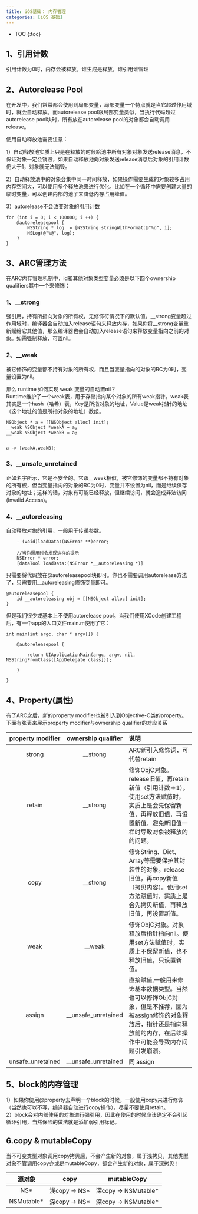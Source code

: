 ```yaml
---
title: iOS基础： 内存管理
categories: [iOS 基础]
---
```

- TOC
{:toc}

## 1、引用计数
引用计数为0时，内存会被释放。谁生成是释放，谁引用谁管理

## 2、Autorelease Pool
在开发中，我们常常都会使用到局部变量，局部变量一个特点就是当它超过作用域时，就会自动释放。而autorelease pool跟局部变量类似，当执行代码超过autorelease pool块时，所有放在autorelease pool的对象都会自动调用release。

使用自动释放池需要注意：

1）自动释放池实质上只是在释放的时候給池中所有对象对象发送release消息，不保证对象一定会销毁，如果自动释放池向对象发送release消息后对象的引用计数仍大于1，对象就无法销毁。

2）自动释放池中的对象会集中同一时间释放，如果操作需要生成的对象较多占用内存空间大，可以使用多个释放池来进行优化。比如在一个循环中需要创建大量的临时变量，可以创建内部的池子来降低内存占用峰值。

3）autorelease不会改变对象的引用计数

```
for (int i = 0; i < 100000; i ++) {
    @autoreleasepool {
        NSString * log  = [NSString stringWithFormat:@"%d", i];
        NSLog(@"%@", log);
    }
}
```

## 3、ARC管理方法
在ARC内存管理机制中，id和其他对象类型变量必须是以下四个ownership qualifiers其中一个来修饰：

### 1、\_\_strong
强引用，持有所指向对象的所有权，无修饰符情况下的默认值。\_\_strong变量超过作用域时，编译器会自动加入release语句来释放内存，如果你将\_\_strong变量重新赋给它其他值，那么编译器也会自动加入release语句来释放变量指向之前的对象。如需强制释放，可置nil。


### 2、\_\_weak
被它修饰的变量都不持有对象的所有权，而且当变量指向的对象的RC为0时，变量设置为nil。

那么 runtime 如何实现 weak 变量的自动置nil？  
Runtime维护了一个weak表，用于存储指向某个对象的所有weak指针。weak表其实是一个hash（哈希）表，Key是所指对象的地址，Value是weak指针的地址（这个地址的值是所指对象的地址）数组。

```objective_c
NSObject * a = [[NSObject alloc] init];
__weak NSObject *weakA = a;
__weak NSObject *weakB = a;


a -> [weakA,weakB];
```

### 3、\_\_unsafe\_unretained

正如名字所示，它是不安全的。它跟__weak相似，被它修饰的变量都不持有对象的所有权，但当变量指向的对象的RC为0时，变量并不设置为nil，而是继续保存对象的地址；这样的话，对象有可能已经释放，但继续访问，就会造成非法访问(Invalid Access)。

### 4、\_\_autoreleasing
自动释放对象的引用，一般用于传递参数。

```
	- (void)loadData:(NSError **)error;

	//当你调用时会发现这样的提示
	NSError * error;
	[dataTool loadData:(NSError *__autoreleasing *)]

```

只需要将代码放在@autoreleasepool块即可。你也不需要调用autorelease方法了，只需要用__autoreleasing修饰变量即可。

```
@autoreleasepool {
    id __autoreleasing obj = [[NSObject alloc] init];
}
```

但是我们很少或基本上不使用autorelease pool。当我们使用XCode创建工程后，有一个app的入口文件main.m使用了它：

```
int main(int argc, char * argv[]) {

    @autoreleasepool {

        return UIApplicationMain(argc, argv, nil, NSStringFromClass([AppDelegate class]));

    }

}
```


## 4、Property(属性)
有了ARC之后，新的property modifier也被引入到Objective-C类的property。下面有张表来展示property modifier与ownership qualifier的对应关系

|property modifier|ownership qualifier|说明|
| :--: | :--:|:--|
| strong | __strong |ARC新引入修饰词，可代替retain|
| retain |__strong | 修饰ObjC对象。release旧值，再retain新值（引用计数＋1）。使用set方法赋值时，实质上是会先保留新值，再释放旧值，再设置新值，避免新旧值一样时导致对象被释放的的问题。|
| copy |__strong |修饰String、Dict、Array等需要保护其封装性的对象。release旧值，再copy新值（拷贝内容）。使用set方法赋值时，实质上是会先拷贝新值，再释放旧值，再设置新值。|
| weak |__weak|修饰ObjC对象。对象释放后指针指向nil。使用set方法赋值时，实质上不保留新值，也不释放旧值，只设置新值。|
| assign |__unsafe\_unretained|直接赋值,一般用来修饰基本数据类型。当然也可以修饰ObjC对象，但是不推荐，因为被assign修饰的对象释放后，指针还是指向释放前的内存，在后续操作中可能会导致内存问题引发崩溃。|
| unsafe_unretained |__unsafe\_unretained|同 assign |

## 5、block的内存管理
1）如果你使用@property去声明一个block的时候，一般使用copy来进行修饰（当然也可以不写，编译器自动进行copy操作），尽量不要使用retain。   
2）block会对内部使用的对象进行强引用，因此在使用的时候应该确定不会引起循环引用，当然保险的做法就是添加弱引用标记。

## 6.copy & mutableCopy

当不可变类型对象调用copy拷贝后，不会产生新的对象，属于浅拷贝，其他类型对象不管调用copy亦或是mutableCopy，都会产生新的对象，属于深拷贝！  

|源对象| copy| mutableCopy |
| :--: | :--:| :--:|
| NS* | 浅copy -> NS* | 深copy -> NSMutable*|
| NSMutable* | 深copy -> NS* | 深copy -> NSMutable*|
